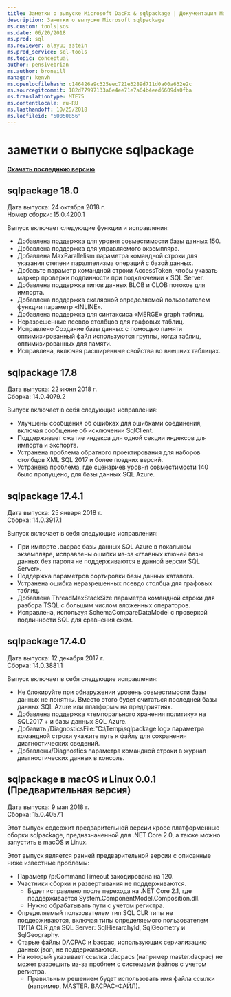 ```yaml
---
title: Заметки о выпуске Microsoft DacFx & sqlpackage | Документация Майкрософт
description: Заметки о выпуске Microsoft sqlpackage
ms.custom: tools|sos
ms.date: 06/20/2018
ms.prod: sql
ms.reviewer: alayu; sstein
ms.prod_service: sql-tools
ms.topic: conceptual
author: pensivebrian
ms.author: broneill
manager: kenvh
ms.openlocfilehash: c146426a9c325eec721e3289d711d0a00a632e2c
ms.sourcegitcommit: 182d77997133a6e4ee71e7a64b4eed6609da0fba
ms.translationtype: MTE75
ms.contentlocale: ru-RU
ms.lasthandoff: 10/25/2018
ms.locfileid: "50050856"
---
```

# <a name="sqlpackage-release-notes"></a>заметки о выпуске sqlpackage

**[Скачать последнюю версию](sqlpackage-download.md)**

## <a name="sqlpackage-180"></a>sqlpackage 18.0

Дата выпуска: 24 октября 2018 г.  
Номер сборки: 15.0.4200.1 

Выпуск включает следующие функции и исправления:

- Добавлена поддержка для уровня совместимости базы данных 150.
- Добавлена поддержка для управляемого экземпляра.
- Добавлена MaxParallelism параметра командной строки для указания степени параллелизма операций с базой данных.
- Добавьте параметр командной строки AccessToken, чтобы указать маркер проверки подлинности при подключении к SQL Server.
- Добавлена поддержка типов данных BLOB и CLOB потоков для импорта.
- Добавлена поддержка скалярной определяемой пользователем функции параметр «INLINE».
- Добавлена поддержка для синтаксиса «MERGE» graph таблиц.
- Неразрешенные псевдо столбцов для графовых таблиц.
- Исправлено Создание базы данных с помощью памяти оптимизированный файл используются группы, когда таблиц, оптимизированных для памяти.
- Исправлена, включая расширенные свойства во внешних таблицах.

## <a name="sqlpackage-178"></a>sqlpackage 17.8

Дата выпуска: 22 июня 2018 г.  
Сборка: 14.0.4079.2  

Выпуск включает в себя следующие исправления:

- Улучшены сообщения об ошибках для ошибками соединения, включая сообщение об исключении SqlClient.
- Поддерживает сжатие индекса для одной секции индексов для импорта и экспорта.
- Устранена проблема обратного проектирования для наборов столбцов XML SQL 2017 и более поздних версий.
- Устранена проблема, где сценариев уровня совместимости 140 было пропущено, для базы данных SQL Azure.

## <a name="sqlpackage-1741"></a>sqlpackage 17.4.1

Дата выпуска: 25 января 2018 г.  
Сборка: 14.0.3917.1

Выпуск включает в себя следующие исправления:

- При импорте .bacpac базы данных SQL Azure в локальном экземпляре, исправлены ошибки из-за «главных ключей базы данных без пароля не поддерживаются в данной версии SQL Server».
- Поддержка параметров сортировки базы данных каталога.
- Устранена ошибка неразрешенных псевдо столбца для графовых таблиц.
- Добавлена ThreadMaxStackSize параметра командной строки для разбора TSQL с большим числом вложенных операторов.
- Исправлена, используя SchemaCompareDataModel с проверкой подлинности SQL для сравнения схем.

## <a name="sqlpackage-1740"></a>sqlpackage 17.4.0

Дата выпуска: 12 декабря 2017 г.  
Сборка: 14.0.3881.1

Выпуск включает в себя следующие исправления:

- Не блокируйте при обнаружении уровень совместимости базы данных не понятны. Вместо этого будет считаться последней базы данных SQL Azure или платформы на предприятиях.
- Добавлена поддержка «темпорального хранения политику» на SQL2017 + и базы данных SQL Azure.
- Добавить /DiagnosticsFile:"C:\Temp\sqlpackage.log» параметра командной строки укажите путь к файлу для сохранения диагностических сведений.
- Добавлены/Diagnostics параметра командной строки в журнал диагностических данных в консоль.

## <a name="sqlpackage-on-macos-and-linux-001-preview"></a>sqlpackage в macOS и Linux 0.0.1 (Предварительная версия)

Дата выпуска: 9 мая 2018 г.  
Сборка: 15.0.4057.1

Этот выпуск содержит предварительной версии кросс платформенные сборки sqlpackage, предназначенной для .NET Core 2.0, а также можно запустить в macOS и Linux. 

Этот выпуск является ранней предварительной версии с описанные ниже известные проблемы:

- Параметр /p:CommandTimeout закодирована на 120.
- Участники сборки и развертывания не поддерживаются.
  - Будет исправлено после перехода на .NET Core 2.1, где поддерживается System.ComponentModel.Composition.dll.
  - Нужно обрабатывать пути с учетом регистра.
- Определяемый пользователем тип SQL CLR типы не поддерживаются, включая типы определяемого пользователем ТИПА CLR для SQL Server: SqlHierarchyId, SqlGeometry и SqlGeography.
- Старые файлы DACPAC и bacpac, использующих сериализацию данных json, не поддерживаются.
- На который указывает ссылка .dacpacs (например master.dacpac) не может разрешить из-за проблем с системами файлов с учетом регистра.
  - Правильным решением будет использовать имя файла ссылки (например, MASTER. BACPAC-ФАЙЛ).
